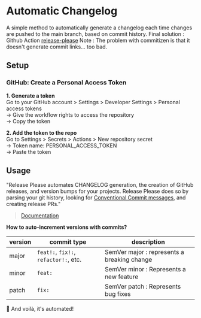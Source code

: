 # Automatic Changelog

A simple method to automatically generate a changelog each time changes are pushed to the main branch, based on commit history.
Final solution : Github Action [release-please](https://github.com/googleapis/release-please)
Note : The problem with commitizen is that it doesn't generate commit links... too bad.

## Setup

### GitHub: Create a Personal Access Token

**1. Generate a token**  
Go to your GitHub account > Settings > Developer Settings > Personal access tokens  
-> Give the workflow rights to access the repository  
-> Copy the token

**2. Add the token to the repo**  
Go to Settings > Secrets > Actions > New repository secret  
-> Token name: PERSONAL_ACCESS_TOKEN  
-> Paste the token

## Usage

"Release Please automates CHANGELOG generation, the creation of GitHub releases, and version bumps for your projects.
Release Please does so by parsing your git history, looking for [Conventional Commit messages](https://www.conventionalcommits.org/en/v1.0.0/), and creating release PRs."

> [Documentation](https://github.com/googleapis/release-please)

**How to auto-increment versions with commits?**

| version | commit type                           | description                                 |
| ------- | ------------------------------------- | ------------------------------------------- |
| major   | `feat!:`, `fix!:`, `refactor!:`, etc. | SemVer major : represents a breaking change |
| minor   | `feat:`                               | SemVer minor : Represents a new feature     |
| patch   | `fix:`                                | SemVer patch : Represents bug fixes         |

🤖 And voilà, it's automated!
